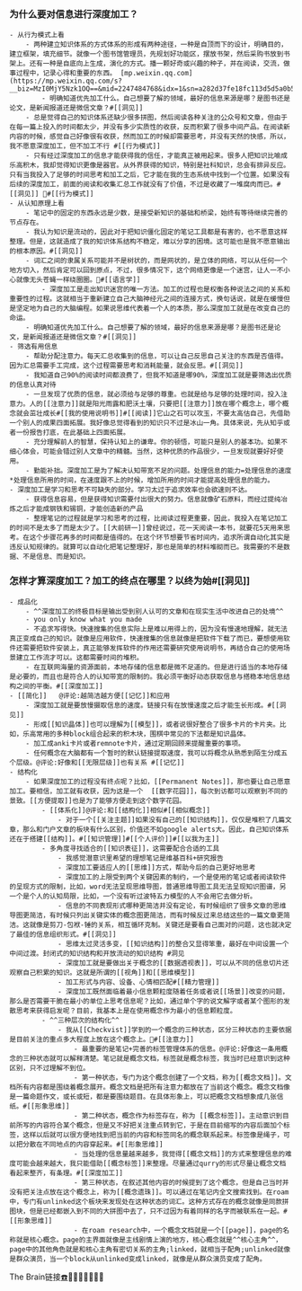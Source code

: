 ### 为什么要对信息进行深度加工？
    - 从行为模式上看
        - 两种建立知识体系的方式体系的形成有两种途径，一种是自顶而下的设计，明确目的，建立框架，填充细节。就像一个图书馆管理员，先规划好功能区，摆放书架，然后采购书放到书架上。还有一种是自底向上生成，演化的方式。播一颗好奇或兴趣的种子，并在阅读，交流，做事过程中，记录心得和重要的东西。 [mp.weixin.qq.com](https://mp.weixin.qq.com/s?__biz=MzI0MjY5Nzk1OQ==&mid=2247484768&idx=1&sn=a282d37fe18fc113d5d5a0b5782d3878&chksm=e97916e8de0e9ffe72b4a34b758eb224f2320e8d2b5e0e5edcace0df84953e8a882c9639bad1)
            - 明确知道优先加工什么。自己想要了解的领域，最好的信息来源是哪？是图书还是论文，是新闻报道还是微信文章？#[[洞见]]
        - 总是觉得自己的知识体系还缺少很多拼图，然后阅读各种关注的公众号和文章，但由于在每一篇上投入的时间都太少，并没有多少实质性的收获，反而积累了很多中间产品。在阅读新内容的时候，感觉自己好像很有收获，然而加工的时候却需要思考，并没有天然的快感，所以，我不愿意深度加工，但不加工不行 #[[行为模式]]
        - 只有经过深度加工的信息才能获得我的信任，才能真正被用起来。很多人把知识比喻成乐高积木，我却觉得知识更像是器官。从外界获得的知识，特别是社科知识，总会有排异反应。只有当我投入了足够的时间思考和加工之后，它才能在我的生态系统中找到一个位置。如果没有后续的深度加工，前面的阅读和收集汇总工作就没有了价值，不过是收藏了一堆腐肉而已。#[[洞见]] #[[行为模式]]
    - 从认知原理上看
        - 笔记中的固定的东西永远是少数，是接受新知识的基础和桥梁，始终有等待继续完善的节点存在。
        - 我认为知识是流动的，因此对于把知识僵化固定的笔记工具都是有害的，也不愿意这样整理。但是，这就造成了我的知识体系结构不稳定，难以分享的困境。这可能也是我不愿意输出的根本原因。#[[洞见]]
        - 词汇之间的隶属关系可能并不是树状的，而是网状的，是立体的网络，可以从任何一个地方切入，然后肯定可以回到原点，不过，很多情况下，这个网络更像是一个迷宫，让人一不小心就像无头苍蝇一样绕圈圈。#[[语言学]] 
            - 深度加工是走出知识迷宫的唯一方法。加工的过程也是权衡各种说法之间的关系和重要性的过程。这就相当于重新建立自己大脑神经元之间的连接方式，换句话说，就是在缓慢但是坚定地为自己的大脑编程。如果说思维代表着一个人的本质，那么深度加工就是在改变自己的命运。
        - 明确知道优先加工什么。自己想要了解的领域，最好的信息来源是哪？是图书还是论文，是新闻报道还是微信文章？#[[洞见]]
    - 筛选有用信息
        - 帮助分配注意力。每天汇总收集到的信息，可以让自己反思自己关注的东西是否值得。因为汇总需要手工完成，这个过程需要思考和消耗能量，就会反思。#[[洞见]]
        - 我知道自己90%的阅读时间都浪费了，但我不知道是哪90%，深度加工就是要筛选出优质的信息认真对待
        - 一旦发现了优质的信息，就必须给与足够的尊重。也就是给与足够的处理时间，投入注意力。人的[[注意力]]就是阳光雨露和肥沃土壤，只要把[[注意力]]放在哪个概念上，哪个概念就会茁壮成长#[[我的使用说明书]]#[[阅读]]它山之石可以攻玉，不要太高估自己，先借助一个别人的成果四面拓展。我好像总觉得看到的知识只不过是冰山一角。具体来说，先从知乎或者一份报告打底，在此基础上四面拓展。
        - 充分理解前人的智慧，保持认知上的谦卑。你的顿悟，可能只是别人的基本功。如果不细心体会，可能会错过别人文章中的精髓。当然，这种优质的作品很少，一旦发现就要好好使用。
        - 勤能补拙。深度加工是为了解决认知带宽不足的问题。处理信息的能力=处理信息的速度*处理信息所用的时间，在速度跟不上的时候，增加所用的时间才能提高处理信息的能力。
    - 深度加工是学习和思考不可缺失的部分。学习太过于追求效率也会欲速则不达。
        - 获得信息容易，但是获得知识需要付出很大的努力。信息就像矿石原料，而经过提纯冶炼之后才能成钢铁和锡铜，才能创造新的产品
        - 整理笔记的过程就是学习和思考的过程，比阅读过程更重要，因此，我投入在笔记加工的时间不是太多了而是太少了。[[大前研一]]曾经说过，花一天阅读一本书，就要花5天用来思考。在这个步骤花再多的时间都是值得的。在这个环节想要节省时间内，追求所谓自动化其实是违反认知规律的。就算可以自动化把笔记整理好，那也是简单的材料堆砌而已。我需要的不是数据、不是信息、而是知识。
### 怎样才算深度加工？加工的终点在哪里？以终为始#[[洞见]]
    - 成品化
        - ^^深度加工的终极目标是输出受到别人认可的文章和在现实生活中改进自己的处境^^
        - you only know what you made
        - 不追求写得快。快速搜集的信息实际上是难以用得上的，因为没有慢速地理解，就无法真正变成自己的知识。就像是应用软件，快速搜集的信息就像是把软件下载了而已，要想使用软件还需要把软件安装上，真正能够发挥软件的作用还需要研究使用说明书，再结合自己的使用场景建立工作流才可以。这都需要时间的堆积。
        - 在互联网海量的资源面前，本地存储的信息都是微不足道的。但是进行适当的本地存储是必要的，而且也是符合人的认知带宽的限制的。我必须平衡好动态获取信息与搭稳本地信息结构之间的平衡。#[[深度加工]]
    - [[简化]]   @评论:越简洁越方便[[记忆]]和应用
        - 深度加工就是要放慢摄取信息的速度。链接只有在放慢速度之后才能生长形成。#[[洞见]]
        - 形成[[知识晶体]]也可以理解为[[模型]]，或者说很好整合了很多卡片的卡片夹。比如，乐高常用的多种block组合起来的积木块，围棋中常见的下法都是知识晶体。
        - 加工成anki卡片或者remnote卡片，通过定期回顾来提醒重要的事项。
        - 任何概念在大脑都有一个暂时的默认链接提取速度，我可以将概念从熟悉到陌生分成五个层级。@评论:好像和[[无限层级]]也有关系 #[[记忆]]
    - 结构化
        - 如果深度加工的过程没有终点呢？比如，[[Permanent Notes]]，那也要让自己愿意加工。要相信，加工就有收获，因为这是一个  [[数字花园]]，每次到访都可以观察到不同的景致。[[方便提取]]也是为了能够方便走到这个数字花园。
            - [[体系化]]@评论:和[[结构化]]相似#[[相似概念]]
                - 对于一个[[关注主题]]如果没有自己的[[知识结构]]，仅仅是堆积了几篇文章，那么和门户文章的板块有什么区别，价值还不如google alerts大。因此，自己知识体系还在于搭建[[结构]]。#[[知识管理]]#[[个人评价]]#[[以我为主]]
            - 多角度寻找适合的[[知识表征]]，这需要配合合适的工具
                - 我感觉潜意识里希望的理想笔记是维基百科+研究报告
                - 深度加工要适应人的[[思维]]方式，帮助今后的自己更好地思考
                - 深度加工的上限受到两个关键因素的制约，一个是使用的笔记或者阅读软件的呈现方式的限制，比如，word无法呈现思维导图，普通思维导图工具无法呈现知识图谱，另一个是个人的认知局限，比如，一个没有听过波特五力模型的人不会用它去做分析。
                - 信息的不同表现形式哪种更简洁并没有定论，有时候组织了很多文章的思维导图更简洁，有时候只列出关键实体的概念图更简洁，而有时候反过来总结这些的一篇文章更简洁。这就像是剪刀-包袱-锤的关系，相互循环克制。关键还是要看自己面对的问题，这也就决定了最佳的信息组织形式。#[[洞见]]
                - 思维太过灵活多变，[[知识结构]]的整合又显得笨重，最好在中间设置一个中间过渡。封闭式的知识结构和开放流动的知识结构 #洞见
                - 深度加工就是要做出关于概念的[[数据透视表]]，可以从不同的信息切片还观察自己积累的知识。这就是所谓的[[视角]]和[[思维模型]]
                - 加工形式与内容、设备、心情相匹配#[[精力管理]]
                - 深度加工既然面临着最小信息颗粒度随着任务或者说[[场景]]改变的问题，那么是否需要干脆在最小的单位上思考信息呢？比如，通过单个字的说文解字或者某个图形的发散思考来获得启发呢？目前，我基本上是在使用概念作为最小的信息颗粒度。
            - ^^三种层次的结构化^^
                - 我从[[Checkvist]]学到的一个概念的三种状态，区分三种状态的主要依据是目前关注的重点多大程度上放在这个概念上。#[[注意力]]
                    - 最重要的是笔记+完善的标签管理体系的信息。@评论:好像这一条用概念的三种状态就可以解释清楚。笔记就是概念文档，标签就是概念标签，我当时已经意识到这种区别，只不过理解不到位。
                    - 第一种状态，专门为这个概念创建了一个文档，称为[[概念文档]]。文档所有内容都是围绕着概念展开。概念文档是把所有注意力都放在了当前这个概念。概念文档像是一篇命题作文，或长或短，都是要围绕题目。在具体形象上，可以把概念文档想象成几张信纸。#[[形象思维]]
                    - 第二种状态，概念作为标签存在，称为 [[概念标签]]。主动意识到目前所写的内容符合某个概念，但是又不好把关注重点转到它，于是在目前缩写的内容后面加个标签，这样以后就可以很方便地找到把当前的内容和标签同名的概念联系起来。标签像是绳子，可以把分散在不同地点的内容穿起来。#[[形象思维]]
                    - 当处理的信息量越来越多，我觉得[[概念文档]]的方式来整理信息的难度可能会越来越大，我只能借助[[概念标签]]来整理。尽量通过qurry的形式尽量让概念文档看起来整齐，有条理。#[[深度加工]]
                    - 第三种状态，在叙述其他内容的时候提到了这个概念，但是自己当时并没有把关注点放在这个概念上，称为[[概念遗珠]]。可以通过在笔记内全文搜索找到。在roam中，专门有unlinked这个板块来发现处在这种状态的词汇。这种方式存在的概念就像是同款拼图块，但是已经都嵌入到不同的大拼图中去了，只不过因为有着同样的名字而被联系在一起。#[[形象思维]]
                    - 在roam research中，一个概念文档就是一个[[page]]，page的名称就是核心概念。page的主界面就像是主线剧情上演的地方，核心概念就是^^核心主角^^，page中的其他角色就是和核心主角有密切关系的主角;linked，就相当于配角;unlinked就像是群众演员，当一个block从unlinked变成linked，就像是从群众演员变成了配角。
The Brain链接[☎️](brain://api.thebrain.com/g7PXu0IyM0ucARb24SvxiA/pWfI0bclQ0WdT2vQwd_mzQ/4%E6%B7%B1%E5%BA%A6%E5%8A%A0%E5%B7%A5)🚩🚩🚩🚩🚩🚩🚩
